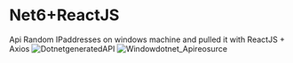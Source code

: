 # Net6+ReactJS
 Api Random IPaddresses on windows machine and pulled it with ReactJS + Axios
![DotnetgeneratedAPI](https://user-images.githubusercontent.com/30585588/227840928-a98b8b43-5dea-486a-b6f9-8676b70aaec6.png)
![Windowdotnet_Apireosurce](https://user-images.githubusercontent.com/30585588/227840949-47830801-a1ee-496e-af8e-3b08f1fe3cb6.png)
